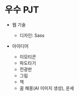 # 우수 PJT

* 웹 기술
  * 디자인: Sass

* 아이디어
  * 이모티콘
  * 파도타기
  * 전광판
  * 그림
  * 책
  * 꿈 해몽(AI 이미지 생성), 운세